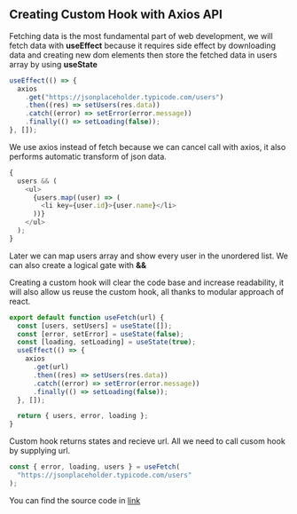 ## Creating Custom Hook with Axios API

Fetching data is the most fundamental part of web development, we will fetch data with **useEffect** because it requires side effect by downloading data and creating new dom elements then store the fetched data in users array by using **useState**

```javascript
useEffect(() => {
  axios
    .get("https://jsonplaceholder.typicode.com/users")
    .then((res) => setUsers(res.data))
    .catch((error) => setError(error.message))
    .finally(() => setLoading(false));
}, []);
```

We use axios instead of fetch because we can cancel call with axios, it also performs
automatic transform of json data.

```js
{
  users && (
    <ul>
      {users.map((user) => (
        <li key={user.id}>{user.name}</li>
      ))}
    </ul>
  );
}
```

Later we can map users array and show every user in the unordered list. We can also create a logical gate with **&&**

Creating a custom hook will clear the code base and increase readability, it will also allow us reuse the custom hook, all thanks to modular approach of react.

```js
export default function useFetch(url) {
  const [users, setUsers] = useState([]);
  const [error, setError] = useState(false);
  const [loading, setLoading] = useState(true);
  useEffect(() => {
    axios
      .get(url)
      .then((res) => setUsers(res.data))
      .catch((error) => setError(error.message))
      .finally(() => setLoading(false));
  }, []);

  return { users, error, loading };
}
```

Custom hook returns states and recieve url. All we need to call cusom hook by supplying url.

```js
const { error, loading, users } = useFetch(
  "https://jsonplaceholder.typicode.com/users"
);
```

You can find the source code in [link](https://codesandbox.io/s/usefetch-ps0pno?file=/src/useFetch.js)
